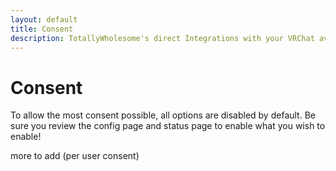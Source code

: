 ```yaml
---
layout: default
title: Consent
description: TotallyWholesome's direct Integrations with your VRChat avatar
---
```


# Consent

To allow the most consent possible, all options are disabled by default. Be sure you review the config page and status page to enable what you wish to enable!

more to add (per user consent)